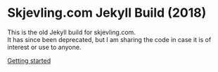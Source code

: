 # Skjevling.com Jekyll Build (2018)

This is the old Jekyll build for skjevling.com.  
It has since been deprecated, but I am sharing the code in case it is of interest or use to anyone.

[Getting started](https://github.com/core77/jekyll-foundation/wiki/Getting-started)
